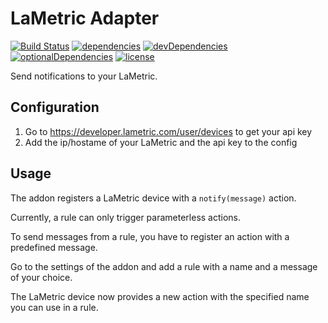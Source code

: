 # LaMetric Adapter

[![Build Status](https://travis-ci.org/tim-hellhake/lametric-adapter.svg?branch=master)](https://travis-ci.org/tim-hellhake/lametric-adapter)
[![dependencies](https://david-dm.org/tim-hellhake/lametric-adapter.svg)](https://david-dm.org/tim-hellhake/lametric-adapter)
[![devDependencies](https://david-dm.org/tim-hellhake/lametric-adapter/dev-status.svg)](https://david-dm.org/tim-hellhake/lametric-adapter?type=dev)
[![optionalDependencies](https://david-dm.org/tim-hellhake/lametric-adapter/optional-status.svg)](https://david-dm.org/tim-hellhake/lametric-adapter?type=optional)
[![license](https://img.shields.io/badge/license-MPL--2.0-blue.svg)](LICENSE)

Send notifications to your LaMetric.

## Configuration
1. Go to https://developer.lametric.com/user/devices to get your api key
2. Add the ip/hostame of your LaMetric and the api key to the config

## Usage
The addon registers a LaMetric device with a `notify(message)` action.

Currently, a rule can only trigger parameterless actions.

To send messages from a rule, you have to register an action with a predefined message.

Go to the settings of the addon and add a rule with a name and a message of your choice.

The LaMetric device now provides a new action with the specified name you can use in a rule.
